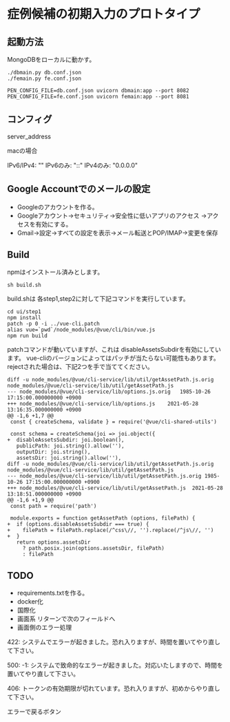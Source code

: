 症例候補の初期入力のプロトタイプ
================================

## 起動方法

MongoDBをローカルに動かす。

```
./dbmain.py db.conf.json
./femain.py fe.conf.json
```

```
PEN_CONFIG_FILE=db.conf.json uvicorn dbmain:app --port 8082 
PEN_CONFIG_FILE=fe.conf.json uvicorn femain:app --port 8081 
```

## コンフィグ

server_address

macの場合

IPv6/IPv4: ""
IPv6のみ: "::"
IPv4のみ: "0.0.0.0"

## Google Accountでのメールの設定

- Googleのアカウントを作る。
- Googleアカウント→セキュリティ→安全性に低いアプリのアクセス
    →アクセスを有効にする。
- Gmail→設定→すべての設定を表示→メール転送とPOP/IMAP→変更を保存

## Build

npmはインストール済みとします。

```
sh build.sh
```

build.shは 各step1,step2に対して下記コマンドを実行しています。

```
cd ui/step1
npm install
patch -p 0 -i ../vue-cli.patch
alias vue=`pwd`/node_modules/@vue/cli/bin/vue.js
npm run build
```

patchコマンドが動いていますが、これは disableAssetsSubdirを有効にしています。
vue-cliのバージョンによってはパッチが当たらない可能性もあります。
rejectされた場合は、下記2つを手で当ててください。

```
diff -u node_modules/@vue/cli-service/lib/util/getAssetPath.js.orig node_modules/@vue/cli-service/lib/util/getAssetPath.js 
--- node_modules/@vue/cli-service/lib/options.js.orig	1985-10-26 17:15:00.000000000 +0900
+++ node_modules/@vue/cli-service/lib/options.js	2021-05-28 13:16:35.000000000 +0900
@@ -1,6 +1,7 @@
 const { createSchema, validate } = require('@vue/cli-shared-utils')
 
 const schema = createSchema(joi => joi.object({
+  disableAssetsSubdir: joi.boolean(),
   publicPath: joi.string().allow(''),
   outputDir: joi.string(),
   assetsDir: joi.string().allow(''),
diff -u node_modules/@vue/cli-service/lib/util/getAssetPath.js.orig node_modules/@vue/cli-service/lib/util/getAssetPath.js
--- node_modules/@vue/cli-service/lib/util/getAssetPath.js.orig	1985-10-26 17:15:00.000000000 +0900
+++ node_modules/@vue/cli-service/lib/util/getAssetPath.js	2021-05-28 13:18:51.000000000 +0900
@@ -1,6 +1,9 @@
 const path = require('path')
 
 module.exports = function getAssetPath (options, filePath) {
+  if (options.disableAssetsSubdir === true) {
+    filePath = filePath.replace(/^css\//, '').replace(/^js\//, '')
+  }
   return options.assetsDir
     ? path.posix.join(options.assetsDir, filePath)
     : filePath
```

## TODO

- requirements.txtを作る。
- docker化
- 国際化
- 画面系
    リターンで次のフィールドへ
- 画面側のエラー処理

422:
システムでエラーが起きました。恐れ入りますが、時間を置いてやり直して下さい。

500:
-1:
システムで致命的なエラーが起きました。対応いたしますので、時間を置いてやり直して下さい。

406:
トークンの有効期限が切れています。恐れ入りますが、初めからやり直して下さい。

エラーで戻るボタン
